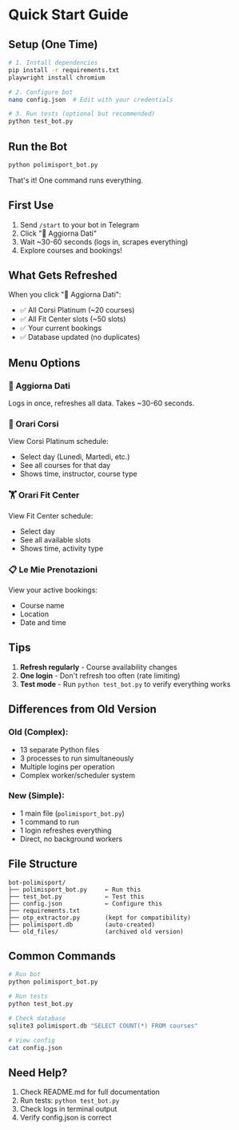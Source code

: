 # Quick Start Guide

## Setup (One Time)

```bash
# 1. Install dependencies
pip install -r requirements.txt
playwright install chromium

# 2. Configure bot
nano config.json  # Edit with your credentials

# 3. Run tests (optional but recommended)
python test_bot.py
```

## Run the Bot

```bash
python polimisport_bot.py
```

That's it! One command runs everything.

## First Use

1. Send `/start` to your bot in Telegram
2. Click "🔄 Aggiorna Dati"
3. Wait ~30-60 seconds (logs in, scrapes everything)
4. Explore courses and bookings!

## What Gets Refreshed

When you click "🔄 Aggiorna Dati":
- ✅ All Corsi Platinum (~20 courses)
- ✅ All Fit Center slots (~50 slots)
- ✅ Your current bookings
- ✅ Database updated (no duplicates)

## Menu Options

### 🔄 Aggiorna Dati
Logs in once, refreshes all data. Takes ~30-60 seconds.

### 📅 Orari Corsi
View Corsi Platinum schedule:
- Select day (Lunedì, Martedì, etc.)
- See all courses for that day
- Shows time, instructor, course type

### 🏋️ Orari Fit Center
View Fit Center schedule:
- Select day
- See all available slots
- Shows time, activity type

### 📋 Le Mie Prenotazioni
View your active bookings:
- Course name
- Location
- Date and time

## Tips

1. **Refresh regularly** - Course availability changes
2. **One login** - Don't refresh too often (rate limiting)
3. **Test mode** - Run `python test_bot.py` to verify everything works

## Differences from Old Version

### Old (Complex):
- 13 separate Python files
- 3 processes to run simultaneously
- Multiple logins per operation
- Complex worker/scheduler system

### New (Simple):
- 1 main file (`polimisport_bot.py`)
- 1 command to run
- 1 login refreshes everything
- Direct, no background workers

## File Structure

```
bot-polimisport/
├── polimisport_bot.py     ← Run this
├── test_bot.py            ← Test this
├── config.json            ← Configure this
├── requirements.txt
├── otp_extractor.py       (kept for compatibility)
├── polimisport.db         (auto-created)
└── old_files/             (archived old version)
```

## Common Commands

```bash
# Run bot
python polimisport_bot.py

# Run tests
python test_bot.py

# Check database
sqlite3 polimisport.db "SELECT COUNT(*) FROM courses"

# View config
cat config.json
```

## Need Help?

1. Check README.md for full documentation
2. Run tests: `python test_bot.py`
3. Check logs in terminal output
4. Verify config.json is correct

